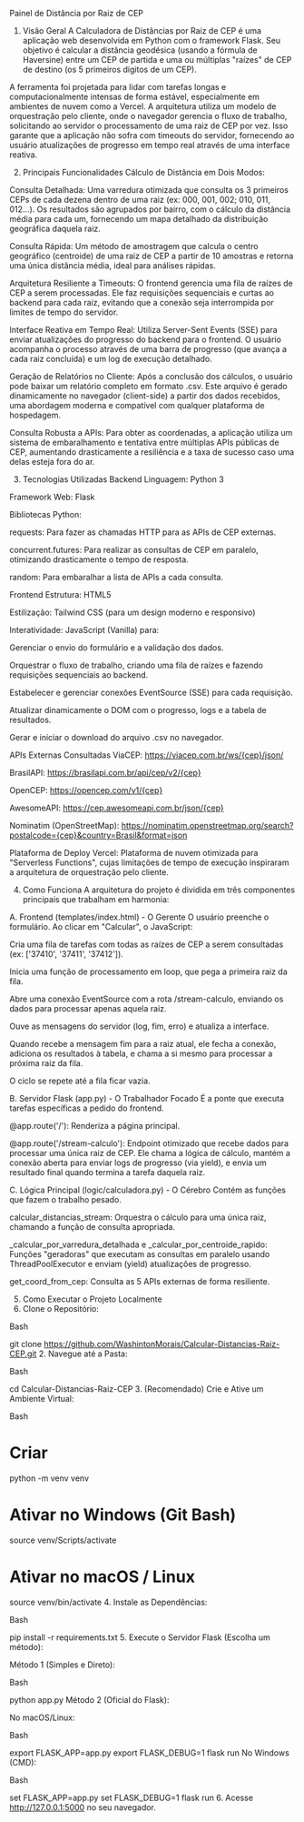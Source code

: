 Painel de Distância por Raiz de CEP
1. Visão Geral
A Calculadora de Distâncias por Raiz de CEP é uma aplicação web desenvolvida em Python com o framework Flask. Seu objetivo é calcular a distância geodésica (usando a fórmula de Haversine) entre um CEP de partida e uma ou múltiplas "raízes" de CEP de destino (os 5 primeiros dígitos de um CEP).

A ferramenta foi projetada para lidar com tarefas longas e computacionalmente intensas de forma estável, especialmente em ambientes de nuvem como a Vercel. A arquitetura utiliza um modelo de orquestração pelo cliente, onde o navegador gerencia o fluxo de trabalho, solicitando ao servidor o processamento de uma raiz de CEP por vez. Isso garante que a aplicação não sofra com timeouts do servidor, fornecendo ao usuário atualizações de progresso em tempo real através de uma interface reativa.

2. Principais Funcionalidades
Cálculo de Distância em Dois Modos:

Consulta Detalhada: Uma varredura otimizada que consulta os 3 primeiros CEPs de cada dezena dentro de uma raiz (ex: 000, 001, 002; 010, 011, 012...). Os resultados são agrupados por bairro, com o cálculo da distância média para cada um, fornecendo um mapa detalhado da distribuição geográfica daquela raiz.

Consulta Rápida: Um método de amostragem que calcula o centro geográfico (centroide) de uma raiz de CEP a partir de 10 amostras e retorna uma única distância média, ideal para análises rápidas.

Arquitetura Resiliente a Timeouts: O frontend gerencia uma fila de raízes de CEP a serem processadas. Ele faz requisições sequenciais e curtas ao backend para cada raiz, evitando que a conexão seja interrompida por limites de tempo do servidor.

Interface Reativa em Tempo Real: Utiliza Server-Sent Events (SSE) para enviar atualizações do progresso do backend para o frontend. O usuário acompanha o processo através de uma barra de progresso (que avança a cada raiz concluída) e um log de execução detalhado.

Geração de Relatórios no Cliente: Após a conclusão dos cálculos, o usuário pode baixar um relatório completo em formato .csv. Este arquivo é gerado dinamicamente no navegador (client-side) a partir dos dados recebidos, uma abordagem moderna e compatível com qualquer plataforma de hospedagem.

Consulta Robusta a APIs: Para obter as coordenadas, a aplicação utiliza um sistema de embaralhamento e tentativa entre múltiplas APIs públicas de CEP, aumentando drasticamente a resiliência e a taxa de sucesso caso uma delas esteja fora do ar.

3. Tecnologias Utilizadas
Backend
Linguagem: Python 3

Framework Web: Flask

Bibliotecas Python:

requests: Para fazer as chamadas HTTP para as APIs de CEP externas.

concurrent.futures: Para realizar as consultas de CEP em paralelo, otimizando drasticamente o tempo de resposta.

random: Para embaralhar a lista de APIs a cada consulta.

Frontend
Estrutura: HTML5

Estilização: Tailwind CSS (para um design moderno e responsivo)

Interatividade: JavaScript (Vanilla) para:

Gerenciar o envio do formulário e a validação dos dados.

Orquestrar o fluxo de trabalho, criando uma fila de raízes e fazendo requisições sequenciais ao backend.

Estabelecer e gerenciar conexões EventSource (SSE) para cada requisição.

Atualizar dinamicamente o DOM com o progresso, logs e a tabela de resultados.

Gerar e iniciar o download do arquivo .csv no navegador.

APIs Externas Consultadas
ViaCEP: https://viacep.com.br/ws/{cep}/json/

BrasilAPI: https://brasilapi.com.br/api/cep/v2/{cep}

OpenCEP: https://opencep.com/v1/{cep}

AwesomeAPI: https://cep.awesomeapi.com.br/json/{cep}

Nominatim (OpenStreetMap): https://nominatim.openstreetmap.org/search?postalcode={cep}&country=Brasil&format=json

Plataforma de Deploy
Vercel: Plataforma de nuvem otimizada para "Serverless Functions", cujas limitações de tempo de execução inspiraram a arquitetura de orquestração pelo cliente.

4. Como Funciona
A arquitetura do projeto é dividida em três componentes principais que trabalham em harmonia:

A. Frontend (templates/index.html) - O Gerente
O usuário preenche o formulário. Ao clicar em "Calcular", o JavaScript:

Cria uma fila de tarefas com todas as raízes de CEP a serem consultadas (ex: ['37410', '37411', '37412']).

Inicia uma função de processamento em loop, que pega a primeira raiz da fila.

Abre uma conexão EventSource com a rota /stream-calculo, enviando os dados para processar apenas aquela raiz.

Ouve as mensagens do servidor (log, fim, erro) e atualiza a interface.

Quando recebe a mensagem fim para a raiz atual, ele fecha a conexão, adiciona os resultados à tabela, e chama a si mesmo para processar a próxima raiz da fila.

O ciclo se repete até a fila ficar vazia.

B. Servidor Flask (app.py) - O Trabalhador Focado
É a ponte que executa tarefas específicas a pedido do frontend.

@app.route('/'): Renderiza a página principal.

@app.route('/stream-calculo'): Endpoint otimizado que recebe dados para processar uma única raiz de CEP. Ele chama a lógica de cálculo, mantém a conexão aberta para enviar logs de progresso (via yield), e envia um resultado final quando termina a tarefa daquela raiz.

C. Lógica Principal (logic/calculadora.py) - O Cérebro
Contém as funções que fazem o trabalho pesado.

calcular_distancias_stream: Orquestra o cálculo para uma única raiz, chamando a função de consulta apropriada.

_calcular_por_varredura_detalhada e _calcular_por_centroide_rapido: Funções "geradoras" que executam as consultas em paralelo usando ThreadPoolExecutor e enviam (yield) atualizações de progresso.

get_coord_from_cep: Consulta as 5 APIs externas de forma resiliente.

5. Como Executar o Projeto Localmente
1. Clone o Repositório:

Bash

git clone https://github.com/WashintonMorais/Calcular-Distancias-Raiz-CEP.git
2. Navegue até a Pasta:

Bash

cd Calcular-Distancias-Raiz-CEP
3. (Recomendado) Crie e Ative um Ambiente Virtual:

Bash

# Criar
python -m venv venv

# Ativar no Windows (Git Bash)
source venv/Scripts/activate

# Ativar no macOS / Linux
source venv/bin/activate
4. Instale as Dependências:

Bash

pip install -r requirements.txt
5. Execute o Servidor Flask (Escolha um método):

Método 1 (Simples e Direto):

Bash

python app.py
Método 2 (Oficial do Flask):

No macOS/Linux:

Bash

export FLASK_APP=app.py
export FLASK_DEBUG=1
flask run
No Windows (CMD):

Bash

set FLASK_APP=app.py
set FLASK_DEBUG=1
flask run
6. Acesse http://127.0.0.1:5000 no seu navegador.